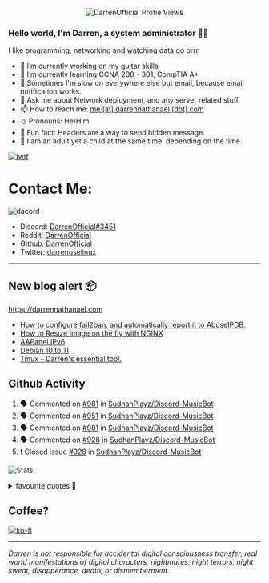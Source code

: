 <p align="center"> <img src="https://komarev.com/ghpvc/?username=DarrenOfficial&label=Profile%20views&color=0e75b6&style=flat" alt="DarrenOfficial Profie Views" /> </p>

### Hello world, I'm Darren, a system administrator 👨‍💻
I like programming, networking and watching data go brrr


- 🔭 I’m currently working on my guitar skills
- 🌴 I’m currently learning CCNA 200 - 301, CompTIA A+ 
- 🚀 Sometimes I'm slow on everywhere else but email, because email notification works.
- 💬 Ask me about Network deployment, and any server related stuff 
- 📫 How to reach me: [me [at] darrennathanael [dot] com](mailto:me@darrennathanael.com) 
- ⛄️ Pronouns: He/Him
- 🍪 Fun fact: Headers are a way to send hidden message.
- 🍻 I am an adult yet a child at the same time. depending on the time.

[![iwtf](https://i.dpaste.org/mp1rVfRd/direct.png)](https://github.com/TheOnlyWayUp)

# Contact Me:

![dacord](https://discord.c99.nl/widget/theme-4/508296903960821771.png)

- Discord: [DarrenOfficial#3451](https://discord.darrennathanael.com)
- Reddit: [DarrenOfficial](https://reddit.com/u/DarrenOfficiallol)
- Github: [DarrenOfficial](https://github.com/DarrenOfficial)
- Twitter: [darrenuselinux](https://twitter.com/darrenuselinux)


---
## New blog alert 📦
https://darrennathanael.com
<!-- BLOG-POST-LIST:START -->
- [How to configure fail2ban, and automatically report it to AbuseIPDB.](https://darrennathanael.com/post/fail2ban-ssh-abuseipdb/)
- [How to Resize Image on the fly with NGINX](https://darrennathanael.com/post/resize-image-on-the-fly-with-nginx/)
- [AAPanel IPv6](https://darrennathanael.com/post/aapanel-ipv6/)
- [Debian 10 to 11](https://darrennathanael.com/post/debian-10-to-11/)
- [Tmux - Darren&#39;s essential tool.](https://darrennathanael.com/post/tmux-darren-essential/)
<!-- BLOG-POST-LIST:END -->

## Github Activity
<!--START_SECTION:activity-->
1. 🗣 Commented on [#981](https://github.com/SudhanPlayz/Discord-MusicBot/issues/981) in [SudhanPlayz/Discord-MusicBot](https://github.com/SudhanPlayz/Discord-MusicBot)
2. 🗣 Commented on [#951](https://github.com/SudhanPlayz/Discord-MusicBot/issues/951) in [SudhanPlayz/Discord-MusicBot](https://github.com/SudhanPlayz/Discord-MusicBot)
3. 🗣 Commented on [#981](https://github.com/SudhanPlayz/Discord-MusicBot/issues/981) in [SudhanPlayz/Discord-MusicBot](https://github.com/SudhanPlayz/Discord-MusicBot)
4. 🗣 Commented on [#928](https://github.com/SudhanPlayz/Discord-MusicBot/issues/928) in [SudhanPlayz/Discord-MusicBot](https://github.com/SudhanPlayz/Discord-MusicBot)
5. ❗️ Closed issue [#928](https://github.com/SudhanPlayz/Discord-MusicBot/issues/928) in [SudhanPlayz/Discord-MusicBot](https://github.com/SudhanPlayz/Discord-MusicBot)
<!--END_SECTION:activity-->


![Stats](https://github-readme-stats.vercel.app/api?username=DarrenOfficial&layout=compact&hide_border=true&hide_title=true&count_private=true&include_all_commits=true&show_icons=true&bg_color=00000000&text_color=c3c6ce&icon_color=4e64f7)


<details>
<summary>favourite quotes 🍻</summary>
<br>
<i>"Always trust what others say or write without ever questioning them. Especially their code."</i> -Albert Einstein
<br><br>
  <i>"If she this easy, then she prolly got a diseasy"</i> -Dr Martin Luther King
  <br><br>
  <i>"If a woman is giving you what you want, it is deception."</i> -Sun Tzu, Art of War
</details>


## Coffee?

[![ko-fi](https://ko-fi.com/img/githubbutton_sm.svg)](https://ko-fi.com/R6R1311CB)

---

_Darren is not responsible for accidental digital consciousness transfer, real world manifestations of digital characters, nightmares, night terrors, night sweat, disapperance, death, or dismemberment._
